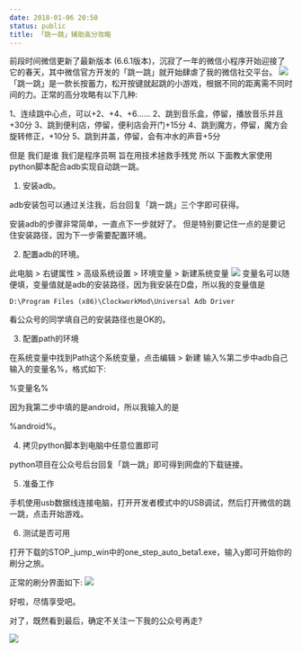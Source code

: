 ```yaml
---
date: 2018-01-06 20:50
status: public
title: 「跳一跳」辅助高分攻略
---
```


前段时间微信更新了最新版本 (6.6.1版本)，沉寂了一年的微信小程序开始迎接了它的春天，其中微信官方开发的「跳一跳」就开始肆虐了我的微信社交平台。
![](http://ove4nglsb.bkt.clouddn.com/%E8%B7%B3%E4%B8%80%E8%B7%B3.png)
「跳一跳」是一款长按蓄力，松开按键就起跳的小游戏，根据不同的距离需不同时间的力。正常的高分攻略有以下几种:

1、连续跳中心点，可以+2、+4、+6……
2、跳到音乐盒，停留，播放音乐并且+30分
3、跳到便利店，停留，便利店会开门+15分
4、跳到魔方，停留，魔方会旋转修正，+10分
5、跳到井盖，停留，会有冲水的声音+5分

但是
我们是谁
我们是程序员啊
旨在用技术拯救手残党
所以
下面教大家使用python脚本配合adb实现自动跳一跳。

1. 安装adb。

adb安装包可以通过关注我，后台回复「跳一跳」三个字即可获得。

安装adb的步骤非常简单，一直点下一步就好了。
但是特别要记住一点的是要记住安装路径，因为下一步需要配置环境。

2. 配置adb的环境。

此电脑 > 右键属性 > 高级系统设置 > 环境变量 > 新建系统变量 
![](http://ove4nglsb.bkt.clouddn.com/adb.png)
变量名可以随便填，变量值就是adb的安装路径，因为我安装在D盘，所以我的变量值是
```
D:\Program Files (x86)\ClockworkMod\Universal Adb Driver
```
看公众号的同学填自己的安装路径也是OK的。

3. 配置path的环境

在系统变量中找到Path这个系统变量，点击编辑 > 新建 
输入%第二步中adb自己输入的变量名%，格式如下:

%变量名%

因为我第二步中填的是android，所以我输入的是

%android%。

4. 拷贝python脚本到电脑中任意位置即可

python项目在公众号后台回复「跳一跳」即可得到网盘的下载链接。

5. 准备工作

手机使用usb数据线连接电脑，打开开发者模式中的USB调试，然后打开微信的跳一跳，点击开始游戏。

6. 测试是否可用

打开下载的STOP_jump_win中的one_step_auto_beta1.exe，输入y即可开始你的刷分之旅。

正常的刷分界面如下:
![](http://ove4nglsb.bkt.clouddn.com/%E8%BF%90%E8%A1%8C.png)

好啦，尽情享受吧。

对了，既然看到最后，确定不关注一下我的公众号再走?

![](http://ove4nglsb.bkt.clouddn.com/qrcode_for_gh_8d1d4568814d_258.jpg)


